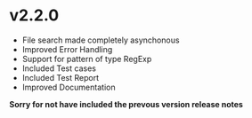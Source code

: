 # v2.2.0
- File search made completely asynchonous  
- Improved Error Handling
- Support for pattern of type RegExp
- Included Test cases
- Included Test Report
- Improved Documentation


**Sorry for not have included the prevous version release notes**